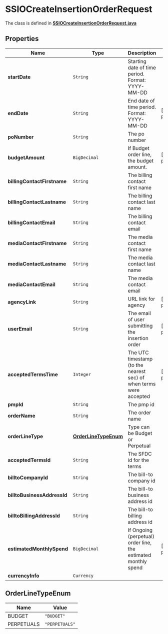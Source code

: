 

# SSIOCreateInsertionOrderRequest

The class is defined in **[SSIOCreateInsertionOrderRequest.java](../../src/main/java/org/openapitools/model/SSIOCreateInsertionOrderRequest.java)**

## Properties

Name | Type | Description | Notes
------------ | ------------- | ------------- | -------------
**startDate** | `String` | Starting date of time period. Format: YYYY-MM-DD | 
**endDate** | `String` | End date of time period. Format: YYYY-MM-DD |  [optional property]
**poNumber** | `String` | The po number | 
**budgetAmount** | `BigDecimal` | If Budget order line, the budget amount. |  [optional property]
**billingContactFirstname** | `String` | The billing contact first name | 
**billingContactLastname** | `String` | The billing contact last name | 
**billingContactEmail** | `String` | The billing contact email | 
**mediaContactFirstname** | `String` | The media contact first name | 
**mediaContactLastname** | `String` | The media contact last name | 
**mediaContactEmail** | `String` | The media contact email | 
**agencyLink** | `String` | URL link for agency |  [optional property]
**userEmail** | `String` | The email of user submitting the insertion order |  [optional property]
**acceptedTermsTime** | `Integer` | The UTC timestamp (to the nearest sec) of when terms were accepted |  [optional property]
**pmpId** | `String` | The pmp id | 
**orderName** | `String` | The order name | 
**orderLineType** | [**OrderLineTypeEnum**](#OrderLineTypeEnum) | Type can be Budget or Perpetual | 
**acceptedTermsId** | `String` | The SFDC id for the terms | 
**billtoCompanyId** | `String` | The bill-to company id | 
**billtoBusinessAddressId** | `String` | The bill-to business address id | 
**billtoBillingAddressId** | `String` | The bill-to billing address id | 
**estimatedMonthlySpend** | `BigDecimal` | If Ongoing (perpetual) order line, the estimated monthly spend |  [optional property]
**currencyInfo** | `Currency` |  | 
















## OrderLineTypeEnum

Name | Value
---- | -----
BUDGET | `"BUDGET"`
PERPETUALS | `"PERPETUALS"`









